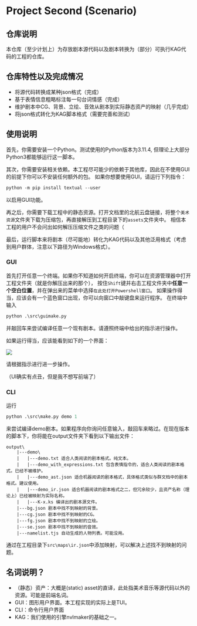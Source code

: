 # Project Second (Scenario)
## 仓库说明
本仓库（至少计划上）为存放剧本源代码以及剧本转换为（部分）可执行KAG代码的工程的仓库。
## 仓库特性以及完成情况
- 将源代码转换成某种json格式（完成）
- 基于表情信息粗略标注每一句台词情感（完成）
- 维护剧本中CG、背景、立绘、音效从剧本到实际静态资产的映射（几乎完成）
- 将json格式转化为KAG脚本格式（需要完善和测试）
## 使用说明
首先，你需要安装一个Python。测试使用的Python版本为3.11.4, 但理论上大部分Python3都能够运行这一脚本。

其次，你需要安装相关依赖。本工程尽可能少的依赖于其他库，因此在不使用GUI的前提下你可以不安装任何额外的包。
如果你想要使用GUI，请运行下列指令：
```ps
python -m pip install textual --user
```
以启用GUI功能。

再之后，你需要下载工程中的静态资源。打开文档里的北航云盘链接，将整个`美术资源`文件夹下载为压缩包，再直接解压到工程目录下的`assets`文件夹中。
相信本工程的用户不会问出如何解压压缩文件之类的问题（

最后，运行脚本来将剧本（尽可能地）转化为KAG代码以及其他泛用格式（考虑到用户群体，注意以下路径为Windows格式）。

### GUI
首先打开任意一个终端。如果你不知道如何开启终端，你可以在资源管理器中打开工程文件夹（就是你解压出来的那个），
按住`Shift`键并右击工程文件夹中**任意一个空白位置**，并在弹出来的菜单中选择`在此处打开Powershell窗口`。
如果操作得当，应该会有一个蓝色窗口出现，你可以向窗口中敲键盘来运行程序。
在终端中输入
```ps
python .\src\guimake.py
```
并敲回车来尝试编译任意一个现有剧本。请遵照终端中给出的指示进行操作。

如果运行得当，应该能看到如下的一个界面：

![](https://p.inari.site/guest/25-06/13/684c4857dcc42.png)

请根据指示进行进一步操作。

（UI确实有点丑，但是我不想写前端了）
### CLI
运行
```ps
python .\src\make.py demo 1
```
来尝试编译demo剧本。如果程序向你询问任意输入，敲回车来略过。在现在版本的脚本下，你将能在output文件夹下看到以下输出文件：
```
output\
    |---demo\
    |   |---demo.txt 适合人类阅读的剧本格式。纯文本。
    |   |---demo_with_expressions.txt 包含表情指令的，适合人类阅读的剧本格式。已经不被维护。
    |   |---demo_ast.json 适合机器阅读的剧本格式，具体格式类似与群文档中的剧本格式。建议使用。
    |   |---demo_ir.json 适合机器阅读的剧本格式之二，但冗余较少，且资产名称（理论上）已经被映射为实际名称。
    |   |---K-x.ks 编译出的剧本源文件。
    |---bg.json 剧本中找不到映射的背景。
    |---cg.json 剧本中找不到映射的CG。
    |---fg.json 剧本中找不到映射的立绘。
    |---se.json 剧本中找不到映射的音效。
    |---namelist.tjs 自动生成的人物列表。可能没用。
```
通过在工程目录下`src\maps\ir.json`中添加映射，可以解决上述找不到映射的问题。

## 名词说明？
- （静态）资产：大概是(static) asset的直译，此处指美术音乐等源代码以外的资源。可能是前端名词。
- GUI：图形用户界面。本工程实现的实际上是TUI。
- CLI：命令行用户界面
- KAG：我们使用的引擎nvlmaker的基础之一。
